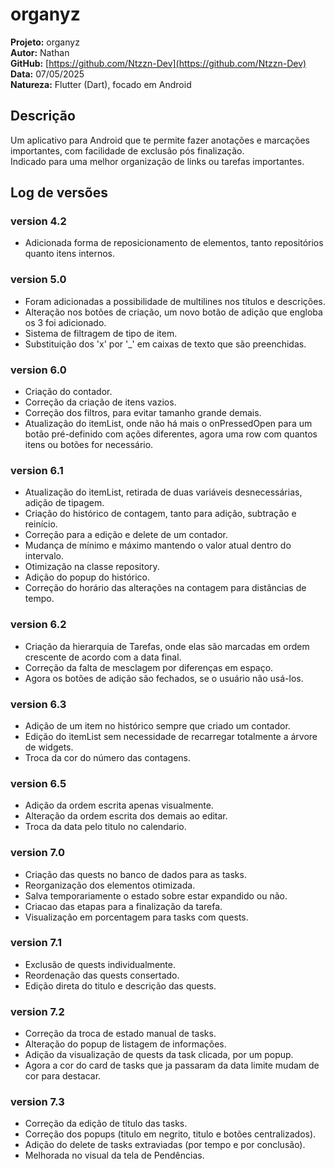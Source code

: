 # organyz

**Projeto:** organyz  
**Autor:** Nathan  
**GitHub:** [https://github.com/Ntzzn-Dev](https://github.com/Ntzzn-Dev)  
**Data:** 07/05/2025  
**Natureza:** Flutter (Dart), focado em Android  

## Descrição  

Um aplicativo para Android que te permite fazer anotações e marcações importantes, com facilidade de exclusão pós finalização.  
Indicado para uma melhor organização de links ou tarefas importantes.  

## Log de versões  

### version 4.2  
- Adicionada forma de reposicionamento de elementos, tanto repositórios quanto itens internos.  

### version 5.0  
- Foram adicionadas a possibilidade de multilines nos títulos e descrições.  
- Alteração nos botões de criação, um novo botão de adição que engloba os 3 foi adicionado.  
- Sistema de filtragem de tipo de item.  
- Substituição dos 'x' por '_' em caixas de texto que são preenchidas.  

### version 6.0  
- Criação do contador.  
- Correção da criação de itens vazios.  
- Correção dos filtros, para evitar tamanho grande demais.  
- Atualização do itemList, onde não há mais o onPressedOpen para um botão pré-definido com ações diferentes, agora uma row com quantos itens ou botões for necessário.  

### version 6.1  
- Atualização do itemList, retirada de duas variáveis desnecessárias, adição de tipagem.  
- Criação do histórico de contagem, tanto para adição, subtração e reinício.  
- Correção para a edição e delete de um contador.  
- Mudança de mínimo e máximo mantendo o valor atual dentro do intervalo.  
- Otimização na classe repository.  
- Adição do popup do histórico.  
- Correção do horário das alterações na contagem para distâncias de tempo.  

### version 6.2  
- Criação da hierarquia de Tarefas, onde elas são marcadas em ordem crescente de acordo com a data final.  
- Correção da falta de mesclagem por diferenças em espaço.  
- Agora os botões de adição são fechados, se o usuário não usá-los.  

### version 6.3  
- Adição de um item no histórico sempre que criado um contador.  
- Edição do itemList sem necessidade de recarregar totalmente a árvore de widgets.  
- Troca da cor do número das contagens.  

### version 6.5  
- Adição da ordem escrita apenas visualmente.  
- Alteração da ordem escrita dos demais ao editar.  
- Troca da data pelo titulo no calendario.  

### version 7.0  
- Criação das quests no banco de dados para as tasks.  
- Reorganização dos elementos otimizada.  
- Salva temporariamente o estado sobre estar expandido ou não.  
- Criacao das etapas para a finalização da tarefa.  
- Visualização em porcentagem para tasks com quests.  

### version 7.1  
- Exclusão de quests individualmente.  
- Reordenação das quests consertado.  
- Edição direta do titulo e descrição das quests.  

### version 7.2  
- Correção da troca de estado manual de tasks.  
- Alteração do popup de listagem de informações.  
- Adição da visualização de quests da task clicada, por um popup.  
- Agora a cor do card de tasks que ja passaram da data limite mudam de cor para destacar.  

### version 7.3
- Correção da edição de titulo das tasks.  
- Correção dos popups (titulo em negrito, titulo e botões centralizados).  
- Adição do delete de tasks extraviadas (por tempo e por conclusão).  
- Melhorada no visual da tela de Pendências.  